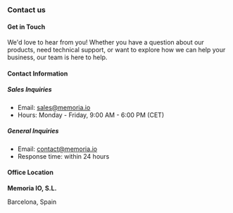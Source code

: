 ### Contact us

#### Get in Touch

We'd love to hear from you! Whether you have a question about our products, need technical support, or want to explore how we can help your business, our team is here to help.

#### Contact Information

##### Sales Inquiries
- Email: <a href="mailto:sales&#64;memoria&#46;io">sales&#64;memoria&#46;io</a>
- Hours: Monday - Friday, 9:00 AM - 6:00 PM (CET)


##### General Inquiries

- Email: <a href="mailto:contact&#64;memoria&#46;io">contact&#64;memoria&#46;io</a>
- Response time: within 24 hours

#### Office Location

**Memoria IO, S.L.**  

Barcelona, Spain
